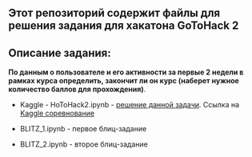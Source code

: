 ## Этот репозиторий содержит файлы для решения задания для хакатона GoToHack 2

## Описание задания:

**По данным о пользователе и его активности за первые 2 недели в рамках курса определить, закончит ли он курс (наберет нужное количество баллов для прохождения)**.

* Kaggle - HoToHack2.ipynb - [решение данной задачи](https://github.com/AdamovichAleksey/GoToHach-2/blob/master/Kaggle_HoToHack2.ipynb). Ссылка на [Kaggle соревнование](https://inclass.kaggle.com/c/goto-hack-2)

* BLITZ_1.ipynb - первое блиц-задание
* BLITZ_2.ipynb - второе блиц-задание


